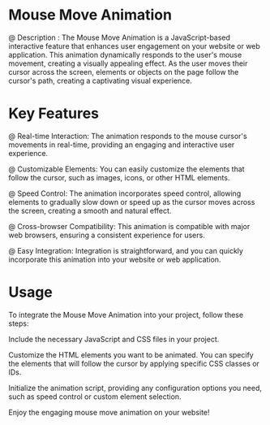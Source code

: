 # Mouse Move Animation
@ Description : 
The Mouse Move Animation is a JavaScript-based interactive feature that enhances user engagement on your website or web application. This animation dynamically responds to the user's mouse movement, creating a visually appealing effect. As the user moves their cursor across the screen, elements or objects on the page follow the cursor's path, creating a captivating visual experience.

# Key Features
@ Real-time Interaction: The animation responds to the mouse cursor's movements in real-time, providing an engaging and interactive user experience.

@ Customizable Elements: You can easily customize the elements that follow the cursor, such as images, icons, or other HTML elements.

@ Speed Control: The animation incorporates speed control, allowing elements to gradually slow down or speed up as the cursor moves across the screen, creating a smooth and natural effect.

@ Cross-browser Compatibility: This animation is compatible with major web browsers, ensuring a consistent experience for users.

@ Easy Integration: Integration is straightforward, and you can quickly incorporate this animation into your website or web application.

# Usage
To integrate the Mouse Move Animation into your project, follow these steps:

Include the necessary JavaScript and CSS files in your project.

Customize the HTML elements you want to be animated. You can specify the elements that will follow the cursor by applying specific CSS classes or IDs.

Initialize the animation script, providing any configuration options you need, such as speed control or custom element selection.

Enjoy the engaging mouse move animation on your website!






